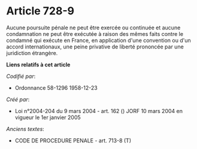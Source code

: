 # Article 728-9

Aucune poursuite pénale ne peut être exercée ou continuée et aucune condamnation ne peut être exécutée à raison des mêmes
faits contre le condamné qui exécute en France, en application d'une convention ou d'un accord internationaux, une peine
privative de liberté prononcée par une juridiction étrangère.

**Liens relatifs à cet article**

_Codifié par_:

  - Ordonnance 58-1296 1958-12-23

_Créé par_:

  - Loi n°2004-204 du 9 mars 2004 - art. 162 () JORF 10 mars 2004 en vigueur le 1er janvier 2005

_Anciens textes_:

  - CODE DE PROCEDURE PENALE - art. 713-8 (T)
